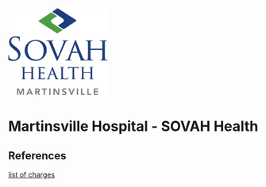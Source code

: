 # ![Martinsville Hospital - SOVAH Health](https://raw.githubusercontent.com/jalbertbowden/virginia-hospital-costs-open-data/master/img/martinsville-hospital-sovah-health-martinsville-logo.png)  
# Martinsville Hospital - SOVAH Health  

## References  

[list of charges](https://www.martinsvillehospital.com/Content/Uploads/Memorial%20Hospital%20of%20Martinsville/files/Sovah%20Martinsville%20%20Understanding%20Billing%20and%20Charges%2020181121.xls)  

